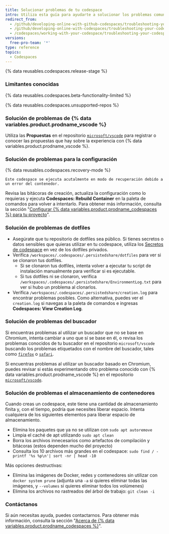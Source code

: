 ```yaml
---
title: Solucionar problemas de tu codespace
intro: Utiliza esta guía para ayudarte a solucionar los problemas comunes de tu codespace.
redirect_from:
  - /github/developing-online-with-github-codespaces/troubleshooting-your-codespace
  - /github/developing-online-with-codespaces/troubleshooting-your-codespace
  - /codespaces/working-with-your-codespace/troubleshooting-your-codespace
versions:
  free-pro-team: '*'
type: reference
topics:
  - Codespaces
---
```


{% data reusables.codespaces.release-stage %}

### Limitantes conocidas

{% data reusables.codespaces.beta-functionality-limited %}

{% data reusables.codespaces.unsupported-repos %}

### Solución de problemas de {% data variables.product.prodname_vscode %}

Utiliza las **Propuestas** en el repositorio [`microsoft/vscode`](https://github.com/microsoft/vscode/issues) para registrar o conocer las propuestas que hay sobre la experiencia con {% data variables.product.prodname_vscode %}.


### Solución de problemas para la configuración

{% data reusables.codespaces.recovery-mode %}

```
Este codespace se ejecuta acutalmente en modo de recuperación debido a un error del contenedor.
```

Revisa las bitácoras de creación, actualiza la configuración como lo requieras y ejecuta **Codespaces: Rebuild Container** en la paleta de comandos para volver a intentarlo. Para obtener más información, consulta la sección "[Configurar {% data variables.product.prodname_codespaces %} para tu proyecto](/github/developing-online-with-codespaces/configuring-codespaces-for-your-project#apply-changes-to-your-configuration)".

### Solución de problemas de dotfiles

- Asegúrate que tu repositorio de dotfiles sea público. Si tienes secretos o datos sensibles que quieras utilizar en tu codespace, utiliza los [Secretos de codespace](/codespaces/managing-your-codespaces/managing-encrypted-secrets-for-your-codespaces) en vez de los dotfiles privados.
- Verifica `/workspaces/.codespaces/.persistedshare/dotfiles` para ver si se clonaron tus dotfiles.
  - Si se clonaron tus dotfiles, intenta volver a ejecutar tu script de instalación manualmente para verificar si es ejecutable.
  - Si tus dotfiles ni se clonaron, verifica `/workspaces/.codespaces/.persistedshare/EnvironmentLog.txt` para ver si hubo un problema al clonarlos.
- Verifica `/workspaces/.codespaces/.persistedshare/creation.log` para encontrar problemas posibles. Como alternativa, puedes ver el `creation.log` si navegas a la paleta de comandos e ingresas **Codespaces: View Creation Log**.


### Solución de problemas del buscador

Si encuentras problemas al utilizar un buscador que no se base en Chromium, intenta cambiar a uno que sí se base en él, o revisa los problemas conocidos de tu buscador en el repositorio `microsoft/vscode` buscando los problemas etiquetados con el nombre del buscador, tales como [`firefox`](https://github.com/microsoft/vscode/issues?q=is%3Aissue+is%3Aopen+label%3Afirefox) o [`safari`](https://github.com/Microsoft/vscode/issues?q=is%3Aopen+is%3Aissue+label%3Asafari).

Si encuentras problemas al utilizar un buscador basado en Chromium, puedes revisar si estás experimentando otro problema conocido con {% data variables.product.prodname_vscode %} en el repositorio [`microsoft/vscode`](https://github.com/microsoft/vscode/issues).

### Solución de problemas el almacenamiento de contenedores

Cuando creas un codespace, este tiene una cantidad de almacenamiento finita y, con el tiempo, podría que necesites liberar espacio. Intenta cualquiera de los siguientes elementos para liberar espacio de almacenamiento.

- Elimina los paquetes que ya no se utilizan con `sudo apt autoremove`
- Limpia el caché de apt utilizando `sudo apt clean`
- Borra los archivos innecesarios como artefactos de compilación y bitácoras (estos dependen mucho del proyecto)
- Consulta los 10 archivos más grandes en el codespace: `sudo find / -printf '%s %p\n'| sort -nr | head -10`

Más opciones destructivas:
- Elimina las imágenes de Docker, redes y contenedores sin utilizar con `docker system prune` (adjunta una `-a` si quieres eliminar todas las imágenes, y `--volumes` si quieres eliminar todos los volúmenes)
- Elimina los archivos no rastreados del árbol de trabajo: `git clean -i`

### Contáctanos

Si aún necesitas ayuda, puedes contactarnos. Para obtener más información, consulta la sección "[Acerca de {% data variables.product.prodname_codespaces %}](/github/developing-online-with-codespaces/about-codespaces#contacting-us-about-codespaces)".
